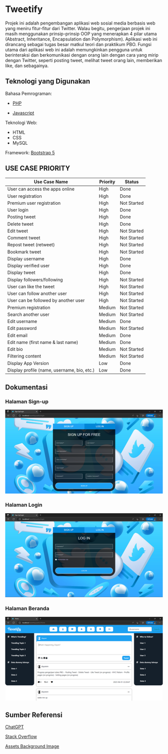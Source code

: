 # Tweetify

Projek ini adalah pengembangan aplikasi web sosial media berbasis web yang meniru fitur-fitur dari Twitter. Walau begitu, pengerjaan projek ini masih menggunakan prinsip-prinsip OOP yang menerapkan 4 pilar utama (Abstract, Inheritance, Encapsulation dan Polymorphism). Aplikasi web ini dirancang sebagai tugas besar matkul teori dan praktikum PBO. Fungsi utama dari aplikasi web ini adalah memungkinkan pengguna untuk berinteraksi dan berkomunikasi dengan orang lain dengan cara yang mirip dengan Twitter, seperti posting tweet, melihat tweet orang lain, memberikan like, dan sebagainya.

## Teknologi yang Digunakan

Bahasa Pemrograman:

- [PHP](https://www.php.net/)

- [Javascript](https://www.javascript.com/)

Teknologi Web:

- HTML
- CSS
- MySQL

Framework:
[Bootstrap 5](https://getbootstrap.com/)

## USE CASE PRIORITY
| Use Case Name | Priority | Status |
| ------ | ------ | ------ |
| User can access the apps online | High | Done |
| User registration | High | Done |
| Premium user registration | High | Not Started |
| User login | High | Done |
| Posting tweet | High | Done |
| Delete tweet | High | Done |
| Edit tweet | High | Not Started |
| Comment tweet | High | Not Started |
| Repost tweet (retweet) | High | Not Started |
| Bookmark tweet | High | Not Started |
| Display username | High | Done |
| Display verified user | High | Done |
| Display tweet | High | Done |
| Display followers/following | High | Not Started |
| User can like the tweet | High | Not Started |
| User can follow another user | High | Not Started |
| User can be followed by another user | High | Not Started |
| Premium registration | Medium | Not Started |
| Search another user | Medium | Not Started |
| Edit username | Medium | Done |
| Edit password | Medium | Not Started |
| Edit email | Medium | Done |
| Edit name (first name & last name) | Medium | Done |
| Edit bio | Medium | Not Started |
| Filtering content | Medium | Not Started |
| Display App Version | Low | Done |
| Display profile (name, username, bio, etc.) | Low | Done |

## Dokumentasi
### Halaman Sign-up 
![Sign-up](https://github.com/dayeeen/projects-docs/blob/512d341ba9549a2b84ea740f792f5a929aeb5f00/tweetify/Sign-up.png)
### Halaman Login
![Login](https://github.com/dayeeen/projects-docs/blob/512d341ba9549a2b84ea740f792f5a929aeb5f00/tweetify/Login.png)
### Halaman Beranda
![Home](https://github.com/dayeeen/projects-docs/blob/512d341ba9549a2b84ea740f792f5a929aeb5f00/tweetify/Home.png)
## Sumber Referensi

[ChatGPT](https://chat.openai.com/)

[Stack Overflow](https://stackoverflow.com/)

[Assets Background Image](https://www.freepik.com/free-vector/colorful-icons-set-concept_12067937.htm#query=twitter%20background&position=1&from_view=keyword&track=robertav1_2_sidr)
